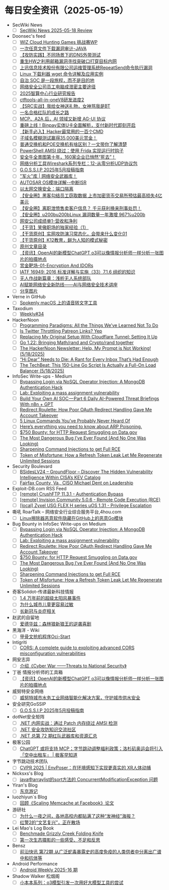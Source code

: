 # 每日安全资讯（2025-05-19）

- SecWiki News
  - [ ] [SecWiki News 2025-05-18 Review](http://www.sec-wiki.com/?2025-05-18)
- Doonsec's feed
  - [ ] [WIZ Cloud Hunting Games 挑战赛WP](https://mp.weixin.qq.com/s?__biz=MzIyMjkzMzY4Ng==&mid=2247510679&idx=1&sn=02f771b5a561ee091837e40e28557381)
  - [ ] [一次任意文件下载漏洞审计-JAVA](https://mp.weixin.qq.com/s?__biz=MzU0MTc2NTExNg==&mid=2247492106&idx=1&sn=944ae874c1f157a21032f3515b82448e)
  - [ ] [【攻防实践】不同场景下的DNS外带测试](https://mp.weixin.qq.com/s?__biz=Mzg3OTUxNTU2NQ==&mid=2247491096&idx=2&sn=0318774f75323cc302cede43ee485d7e)
  - [ ] [重生HW之利用邮箱漏洞寻找突破口打穿目标内网](https://mp.weixin.qq.com/s?__biz=Mzg3OTUxNTU2NQ==&mid=2247491096&idx=3&sn=300469656724bbb606d05dedb933e58d)
  - [ ] [上讯信息技术股份有限公司运维管理系统RepeatSend命令执行漏洞](https://mp.weixin.qq.com/s?__biz=Mzg3OTUxNTU2NQ==&mid=2247491096&idx=4&sn=bb0a679ce027e9696dc5380453a6bb65)
  - [ ] [Linux 下载利器 wget 命令详解及应用实例](https://mp.weixin.qq.com/s?__biz=Mzg3OTUxNTU2NQ==&mid=2247491096&idx=5&sn=3955c0c3561c8ff09461c24dc7f87927)
  - [ ] [自治 SOC 是一段旅程，而不是目的地](https://mp.weixin.qq.com/s?__biz=Mzg3OTUxNTU2NQ==&mid=2247491096&idx=6&sn=db517abd2af0a86662bce39cee9034d3)
  - [ ] [网络安全公司员工电脑成泄密主要途径](https://mp.weixin.qq.com/s?__biz=MzI3NzM5NDA0NA==&mid=2247491334&idx=1&sn=bedb6c962086f4925e84c8c6f2ad6d5c)
  - [ ] [2025智算中心行业研究报告](https://mp.weixin.qq.com/s?__biz=MjM5OTk4MDE2MA==&mid=2655279153&idx=1&sn=905aec637213e346351237c9443025b9)
  - [ ] [ctftools-all-in-oneV8研发进度2](https://mp.weixin.qq.com/s?__biz=MzI1NzUxOTUzMA==&mid=2247486016&idx=1&sn=58c6079fccfffd1141df8f067456dd99)
  - [ ] [【SRC实战】我给女神送礼物，女神骂我是BT](https://mp.weixin.qq.com/s?__biz=Mzg2ODYxMzY3OQ==&mid=2247519333&idx=1&sn=38d94ac225051e7a127757646602a776)
  - [ ] [一名合格红队的成长之路](https://mp.weixin.qq.com/s?__biz=Mzg2ODYxMzY3OQ==&mid=2247519333&idx=2&sn=ee2547f21e9b8d69153f4553f6a91615)
  - [ ] [MCP、A2A 后，AI 领域又新增 AG-UI 协议](https://mp.weixin.qq.com/s?__biz=MzkyMDY4MTc2Ng==&mid=2247484284&idx=1&sn=fe2e3efd29f9cc193508c41c0732b593)
  - [ ] [重磅上线！Binpay实体U卡全面解析，支付新时代即刻开启](https://mp.weixin.qq.com/s?__biz=MzkyNzYzNTQ2Nw==&mid=2247484665&idx=1&sn=e8f2df9cc3114c07a4a90a6d6c52a432)
  - [ ] [【新手必入】Hacker最常用的一百个CMD](https://mp.weixin.qq.com/s?__biz=Mzg4NzgyODEzNQ==&mid=2247489260&idx=1&sn=0302b4bbb513b1c999f73fa333394ec2)
  - [ ] [子域名模糊测试赢得35,000美元赏金！](https://mp.weixin.qq.com/s?__biz=MzIzMTIzNTM0MA==&mid=2247497610&idx=1&sn=dc5416af453eb738ea1e3d791a4ec3c2)
  - [ ] [普通交换机和POE交换机有啥区别？一文带你了解清楚](https://mp.weixin.qq.com/s?__biz=MzUyNTExOTY1Nw==&mid=2247530610&idx=1&sn=a990edaebde9dc085c813e85b145b786)
  - [ ] [PowerShell AMSI 绕过：使用 Frida 实现运行时钩子](https://mp.weixin.qq.com/s?__biz=MzAwMjQ2NTQ4Mg==&mid=2247499133&idx=1&sn=059474151b492fd303e61d6b62b52652)
  - [ ] [安全牛全景图第十年，160家企业已悄然“死去”！](https://mp.weixin.qq.com/s?__biz=MzAxOTk3NTg5OQ==&mid=2247492995&idx=1&sn=fdbf30fd338f1a55fa5583489d9ec639)
  - [ ] [网络分析工具Wireshark系列专栏：12-从零分析UDP协议包](https://mp.weixin.qq.com/s?__biz=MzIyMzIwNzAxMQ==&mid=2649468214&idx=1&sn=c4ff6ceffb7ce8e01e63f2dbceaf67b5)
  - [ ] [G.O.S.S.I.P 2025年5月投稿指南](https://mp.weixin.qq.com/s?__biz=Mzg5ODUxMzg0Ng==&mid=2247500149&idx=1&sn=57228c471906480f3e5a19533f8e4747)
  - [ ] [\"军火\"库 | 网络安全武器库！](https://mp.weixin.qq.com/s?__biz=MzkxODY1NTkzOA==&mid=2247484603&idx=1&sn=213309baa53adeb9ce0c35c0e9538379)
  - [ ] [AUTOSAR OS模块详解--中断ISR](https://mp.weixin.qq.com/s?__biz=MzIzOTc2OTAxMg==&mid=2247554887&idx=1&sn=f9df342f6d23b43729eaa33b3d6867ad)
  - [ ] [以太网交换安全：端口隔离](https://mp.weixin.qq.com/s?__biz=MzIzOTc2OTAxMg==&mid=2247554887&idx=2&sn=05616fb7a38a954514834ca405cf67eb)
  - [ ] [【安全圈】黑客勾结员工窃取数据 上市加密货币交易所预估最高损失4亿美元](https://mp.weixin.qq.com/s?__biz=MzIzMzE4NDU1OQ==&mid=2652069693&idx=1&sn=d05dc42906f24561a17d256d72f9250d)
  - [ ] [【安全圈】离职泄愤售卖客户信息？ 千元获利换来刑事处罚！](https://mp.weixin.qq.com/s?__biz=MzIzMzE4NDU1OQ==&mid=2652069693&idx=2&sn=45c3952db6058ba101c18f3d5d2dcafe)
  - [ ] [【安全圈】u200bu200bLinux 漏洞数量一年激增 967%u200b](https://mp.weixin.qq.com/s?__biz=MzIzMzE4NDU1OQ==&mid=2652069693&idx=3&sn=79db367c018e907ae1f542e9117a3227)
  - [ ] [网安公司成绩单1-营收和净利](https://mp.weixin.qq.com/s?__biz=MzU3NjQ5NTIxNg==&mid=2247485857&idx=1&sn=e0bb9b84947d8bb95ba0e17db6f24839)
  - [ ] [【干货】笑傲职场的独家经验（1）](https://mp.weixin.qq.com/s?__biz=MzU3NjQ5NTIxNg==&mid=2247485857&idx=2&sn=57871f93c81da5bbe597b6daf26ee9ef)
  - [ ] [【干货原创】实网攻防演习常态化，会带来什么变化01](https://mp.weixin.qq.com/s?__biz=MzU3NjQ5NTIxNg==&mid=2247485857&idx=3&sn=2ff2d309fabf203c7295c4f2440dd115)
  - [ ] [【干货原创】K12教育，鲜为人知的模式秘密](https://mp.weixin.qq.com/s?__biz=MzU3NjQ5NTIxNg==&mid=2247485857&idx=4&sn=6c9a8811b81438b0ae4871be11f65a6c)
  - [ ] [原创文章目录](https://mp.weixin.qq.com/s?__biz=MzU3NjQ5NTIxNg==&mid=2247485857&idx=5&sn=efc72dd672106495b1e53e00621540fe)
  - [ ] [【资讯】OpenAI的新模型ChatGPT o3可以像情报分析师一样分析一张图片的拍摄地点](https://mp.weixin.qq.com/s?__biz=MzI2MTE0NTE3Mw==&mid=2651150009&idx=1&sn=c554508bebb0a9f55d8cf4a2a4630f5b)
  - [ ] [赏金靶场-01-Encryption And IDORs](https://mp.weixin.qq.com/s?__biz=Mzg4MTgyOTY5MQ==&mid=2247484470&idx=1&sn=7c1013a240bec5b1c7ebc7ead176e4a5)
  - [ ] [IATF 16949: 2016 标准详解与实施（33）7.1.6 组织的知识](https://mp.weixin.qq.com/s?__biz=MzA5OTEyNzc1Nw==&mid=2247486451&idx=1&sn=bfea104b4b58d517b8725935fecc6fda)
  - [ ] [无人作战新篇章：浅析无人系统部队](https://mp.weixin.qq.com/s?__biz=MzI1OTExNDY1NQ==&mid=2651621137&idx=1&sn=55f68cb62d210833daaff04a6d3b9885)
  - [ ] [AI赋能网络安全新防线——AI与网络安全技术讲座](https://mp.weixin.qq.com/s?__biz=MzkyNzY1NzEwMQ==&mid=2247484729&idx=1&sn=9f4a69efb7aa466912e88cd2c223cbda)
  - [ ] [分享图片](https://mp.weixin.qq.com/s?__biz=MzI3Njc1MjcxMg==&mid=2247495415&idx=1&sn=248aa8d5a4a3f8d2ad2618a3e819d2b9)
- Verne in GitHub
  - [ ] [Spokenly macOS 上的语音转文字工具](https://blog.einverne.info/post/2025/05/spokenly-voice-dictation-on-device-whisper.html)
- Taxodium
  - [ ] [Weekly#34](https://taxodium.ink//34.html)
- HackerNoon
  - [ ] [Programming Paradigms: All the Things We’ve Learned Not To Do](https://hackernoon.com/programming-paradigms-all-the-things-weve-learned-not-to-do?source=rss)
  - [ ] [Is Twitter Throttling Patreon Links? Yep](https://hackernoon.com/is-twitter-throttling-patreon-links-yep?source=rss)
  - [ ] [Replacing My Original Setup With Cloudflare Tunnel: Setting It Up](https://hackernoon.com/replacing-my-original-setup-with-cloudflare-tunnel-setting-it-up?source=rss)
  - [ ] [Go 1.22: Bringing Math/rand and Crypto/rand together](https://hackernoon.com/go-122-bringing-mathrand-and-cryptorand-together?source=rss)
  - [ ] [The HackerNoon Newsletter: Help, My Prompt is Not Working! (5/18/2025)](https://hackernoon.com/5-18-2025-newsletter?source=rss)
  - [ ] [“Hi Dear” Needs to Die: A Rant for Every Inbox That’s Had Enough](https://hackernoon.com/hi-dear-needs-to-die-a-rant-for-every-inbox-thats-had-enough?source=rss)
  - [ ] [The TechBeat: This 150-Line Go Script Is Actually a Full-On Load Balancer (5/18/2025)](https://hackernoon.com/5-18-2025-techbeat?source=rss)
- InfoSec Write-ups - Medium
  - [ ] [Bypassing Login via NoSQL Operator Injection: A MongoDB Authentication Hack](https://infosecwriteups.com/bypassing-login-via-nosql-operator-injection-a-mongodb-authentication-hack-b895211f60e0?source=rss----7b722bfd1b8d---4)
  - [ ] [Lab: Exploiting a mass assignment vulnerability](https://infosecwriteups.com/lab-exploiting-a-mass-assignment-vulnerability-c7c68b9f7f1b?source=rss----7b722bfd1b8d---4)
  - [ ] [Build Your Own AI SOC — Part 6 Daily AI-Powered Threat Briefings With n8n + GPT](https://infosecwriteups.com/build-your-own-ai-soc-part-6-daily-ai-powered-threat-briefings-with-n8n-gpt-17bd8d5b9b11?source=rss----7b722bfd1b8d---4)
  - [ ] [Redirect Roulette: How Poor OAuth Redirect Handling Gave Me Account Takeover](https://infosecwriteups.com/redirect-roulette-how-poor-oauth-redirect-handling-gave-me-account-takeover-8c21ca809e3a?source=rss----7b722bfd1b8d---4)
  - [ ] [5 Linux Commands You’ve Probably Never Heard Of](https://infosecwriteups.com/5-linux-commands-youve-probably-never-heard-of-e7b574552b9a?source=rss----7b722bfd1b8d---4)
  - [ ] [Here’s everything you need to know about ARP Poisoning.](https://infosecwriteups.com/heres-everything-you-need-to-know-about-arp-poisoning-6de42b4b65a2?source=rss----7b722bfd1b8d---4)
  - [ ] [$750 Bounty: for HTTP Request Smuggling on Data.gov](https://infosecwriteups.com/750-bounty-for-http-request-smuggling-on-data-gov-36b9186d9b98?source=rss----7b722bfd1b8d---4)
  - [ ] [The Most Dangerous Bug I’ve Ever Found (And No One Was Looking)](https://infosecwriteups.com/the-most-dangerous-bug-ive-ever-found-and-no-one-was-looking-2e96e5079a01?source=rss----7b722bfd1b8d---4)
  - [ ] [Sharpening Command Injections to get Full RCE](https://infosecwriteups.com/sharpening-command-injections-to-get-full-rce-e4cf257d2c66?source=rss----7b722bfd1b8d---4)
  - [ ] [Token of Misfortune: How a Refresh Token Leak Let Me Regenerate Unlimited Sessions](https://infosecwriteups.com/token-of-misfortune-how-a-refresh-token-leak-let-me-regenerate-unlimited-sessions-bb6693751c85?source=rss----7b722bfd1b8d---4)
- Security Boulevard
  - [ ] [BSidesLV24 – GroundFloor – Discover The Hidden Vulnerability Intelligence Within CISA’s KEV Catalog](https://securityboulevard.com/2025/05/bsideslv24-groundfloor-discover-the-hidden-vulnerability-intelligence-within-cisas-kev-catalog/?utm_source=rss&utm_medium=rss&utm_campaign=bsideslv24-groundfloor-discover-the-hidden-vulnerability-intelligence-within-cisas-kev-catalog)
  - [ ] [Fairfax County, Va., CISO Michael Dent on Leadership](https://securityboulevard.com/2025/05/fairfax-county-va-ciso-michael-dent-on-leadership/?utm_source=rss&utm_medium=rss&utm_campaign=fairfax-county-va-ciso-michael-dent-on-leadership)
- Exploit-DB.com RSS Feed
  - [ ] [[remote] CrushFTP 11.3.1 - Authentication Bypass](https://www.exploit-db.com/exploits/52295)
  - [ ] [[remote] Invision Community 5.0.6 - Remote Code Execution (RCE)](https://www.exploit-db.com/exploits/52294)
  - [ ] [[local] Zyxel USG FLEX H series uOS 1.31 - Privilege Escalation](https://www.exploit-db.com/exploits/52293)
- 嘶吼 RoarTalk – 网络安全行业综合服务平台,4hou.com
  - [ ] [Linux擦除器恶意软件隐藏在GitHub上的恶意Go模块](https://www.4hou.com/posts/0M7y)
- Bug Bounty in InfoSec Write-ups on Medium
  - [ ] [Bypassing Login via NoSQL Operator Injection: A MongoDB Authentication Hack](https://infosecwriteups.com/bypassing-login-via-nosql-operator-injection-a-mongodb-authentication-hack-b895211f60e0?source=rss----7b722bfd1b8d--bug_bounty)
  - [ ] [Lab: Exploiting a mass assignment vulnerability](https://infosecwriteups.com/lab-exploiting-a-mass-assignment-vulnerability-c7c68b9f7f1b?source=rss----7b722bfd1b8d--bug_bounty)
  - [ ] [Redirect Roulette: How Poor OAuth Redirect Handling Gave Me Account Takeover](https://infosecwriteups.com/redirect-roulette-how-poor-oauth-redirect-handling-gave-me-account-takeover-8c21ca809e3a?source=rss----7b722bfd1b8d--bug_bounty)
  - [ ] [$750 Bounty: for HTTP Request Smuggling on Data.gov](https://infosecwriteups.com/750-bounty-for-http-request-smuggling-on-data-gov-36b9186d9b98?source=rss----7b722bfd1b8d--bug_bounty)
  - [ ] [The Most Dangerous Bug I’ve Ever Found (And No One Was Looking)](https://infosecwriteups.com/the-most-dangerous-bug-ive-ever-found-and-no-one-was-looking-2e96e5079a01?source=rss----7b722bfd1b8d--bug_bounty)
  - [ ] [Sharpening Command Injections to get Full RCE](https://infosecwriteups.com/sharpening-command-injections-to-get-full-rce-e4cf257d2c66?source=rss----7b722bfd1b8d--bug_bounty)
  - [ ] [Token of Misfortune: How a Refresh Token Leak Let Me Regenerate Unlimited Sessions](https://infosecwriteups.com/token-of-misfortune-how-a-refresh-token-leak-let-me-regenerate-unlimited-sessions-bb6693751c85?source=rss----7b722bfd1b8d--bug_bounty)
- 奇客Solidot–传递最新科技情报
  - [ ] [1.4 万年前的超级太阳风暴事件](https://www.solidot.org/story?sid=81322)
  - [ ] [为什么城市儿童更容易过敏](https://www.solidot.org/story?sid=81321)
  - [ ] [长新冠与炎症相关](https://www.solidot.org/story?sid=81320)
- 赵武的自留地
  - [ ] [爱德华兹：森林狼新狼王的逆袭喜剧](https://mp.weixin.qq.com/s?__biz=MjM5NDQ5NjM5NQ==&mid=2651626421&idx=1&sn=8b64bab704eb954d447e0a0b5e0076cf)
- 黑海洋 - Wiki
  - [ ] [甲骨文抢机程序Oci-Start](https://blog.upx8.com/4804)
- Intigriti
  - [ ] [CORS: A complete guide to exploiting advanced CORS misconfiguration vulnerabilities](https://www.intigriti.com/researchers/blog/hacking-tools/exploiting-cors-misconfiguration-vulnerabilities)
- 网安志异
  - [ ] [介绍《Cyber War ——Threats to National Security》](https://mp.weixin.qq.com/s?__biz=MzAxNzYyNzMyNg==&mid=2664232674&idx=1&sn=5b7ddb23e4786c7d7ef1b71ac4ef8a62)
- 丁爸 情报分析师的工具箱
  - [ ] [【资讯】OpenAI的新模型ChatGPT o3可以像情报分析师一样分析一张图片的拍摄地点](https://mp.weixin.qq.com/s?__biz=MzI2MTE0NTE3Mw==&mid=2651150009&idx=1&sn=c554508bebb0a9f55d8cf4a2a4630f5b)
- 威努特安全网络
  - [ ] [威努特城市水务工业网络智能化解决方案，守护城市供水安全](https://mp.weixin.qq.com/s?__biz=MzAwNTgyODU3NQ==&mid=2651133084&idx=1&sn=bffe072d194041a34c09de2343390fd3)
- 安全研究GoSSIP
  - [ ] [G.O.S.S.I.P 2025年5月投稿指南](https://mp.weixin.qq.com/s?__biz=Mzg5ODUxMzg0Ng==&mid=2247500149&idx=1&sn=57228c471906480f3e5a19533f8e4747)
- dotNet安全矩阵
  - [ ] [.NET 内网实战：通过 Patch 内存绕过 AMSI 检测](https://mp.weixin.qq.com/s?__biz=MzUyOTc3NTQ5MA==&mid=2247499690&idx=1&sn=b6b62c220efe6bc8bec671e2cae373ca)
  - [ ] [.NET 安全攻防知识交流社区](https://mp.weixin.qq.com/s?__biz=MzUyOTc3NTQ5MA==&mid=2247499690&idx=2&sn=999b3015aa93fd49169678e799c89d1e)
  - [ ] [.NET 总第 72 期红队武器库和资源汇总](https://mp.weixin.qq.com/s?__biz=MzUyOTc3NTQ5MA==&mid=2247499690&idx=3&sn=5b64a22654447fc878f98f91659475bb)
- 极客公园
  - [ ] [ChatGPT 或将支持 MCP；字节跳动调整福利政策；洛杉矶奥运会将引入「空中出租车」 | 极客早知道](https://mp.weixin.qq.com/s?__biz=MTMwNDMwODQ0MQ==&mid=2653079425&idx=1&sn=5469d5d7c66890ce6bc5832ca1b52b83)
- 字节跳动技术团队
  - [ ] [CVPR 2025 | EnvPoser：在环境感知下实现更真实的 XR人体动捕](https://mp.weixin.qq.com/s?__biz=MzI1MzYzMjE0MQ==&mid=2247514586&idx=1&sn=6fb2a82e76e4699e8dc406b9e977e0e2)
- Nicksxs's Blog
  - [ ] [java中arraylist的sort方法的 ConcurrentModificationException 问题](https://nicksxs.me/2025/05/18/java%E4%B8%ADarraylist%E7%9A%84sort%E6%96%B9%E6%B3%95%E7%9A%84%E9%97%AE%E9%A2%98/)
- Yiran's Blog
  - [ ] [东京游记](https://zdyxry.github.io/2025/05/18/%E4%B8%9C%E4%BA%AC%E6%B8%B8%E8%AE%B0/)
- luozhiyun`s Blog
  - [ ] [回顾《Scaling Memcache at Facebook》论文](https://www.luozhiyun.com/archives/871)
- 游研社
  - [ ] [为什么一夜之间，各地高校内都贴满了这种“发神经”海报？](https://www.yystv.cn/p/12861)
  - [ ] [红警2的“文艺复兴”，正在散场](https://www.yystv.cn/p/12860)
- Lei Mao's Log Book
  - [ ] [Benchmade Grizzly Creek Folding Knife](https://leimao.github.io/blog/Benchmade-Grizzly-Creek-15062/)
  - [ ] [第一次生态摄影的一些感受、不足和反思](https://leimao.github.io/essay/%E7%AC%AC%E4%B8%80%E6%AC%A1%E7%94%9F%E6%80%81%E6%91%84%E5%BD%B1%E7%9A%84%E4%B8%80%E4%BA%9B%E6%84%9F%E5%8F%97%E4%B8%8D%E8%B6%B3%E5%92%8C%E5%8F%8D%E6%80%9D/)
- Bensz
  - [ ] [前沿快讯 第72期 从广泛蛇毒暴露史的高度免疫的人类供者中分离出广谱中和抗体等](https://blognas.hwb0307.com/medicine/6387)
- Android Performance
  - [ ] [Android Weekly 2025-16 期](https://androidperformance.com/2025/05/19/Android-Weekly-2025-16/)
- Shadow Walker 松烟阁
  - [ ] [小本本系列：o3模型引发一次用好大模型工具的尝试](https://www.edony.ink/make-good-use-of-ai-inspired-by-openai-o3/)
